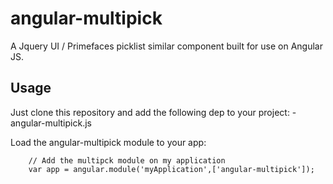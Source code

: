 # angular-multipick
A Jquery UI / Primefaces picklist similar component built for use on Angular JS.

Usage
-------------

Just clone this repository and add the following dep to your project:
	- angular-multipick.js

Load the angular-multipick module to your app:
```
	// Add the multipck module on my application
	var app = angular.module('myApplication',['angular-multipick']);
```